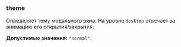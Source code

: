### theme

Определяет тему модального окна.
На уровне `desktop` отвечает за анимацию его открытия/закрытия.

<!-- props:start -->
**Допустимые значения:** `"normal"`.
<!-- props:end -->
